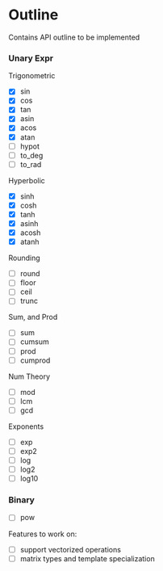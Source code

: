 # Outline

Contains API outline to be implemented

### Unary Expr

Trigonometric

- [x] sin
- [x] cos
- [x] tan
- [x] asin
- [x] acos
- [x] atan
- [ ] hypot
- [ ] to_deg
- [ ] to_rad

Hyperbolic

- [x] sinh
- [x] cosh
- [x] tanh
- [x] asinh
- [x] acosh
- [x] atanh

Rounding

- [ ] round
- [ ] floor
- [ ] ceil
- [ ] trunc

Sum, and Prod

- [ ] sum
- [ ] cumsum
- [ ] prod
- [ ] cumprod

Num Theory

- [ ] mod
- [ ] lcm
- [ ] gcd

Exponents

- [ ] exp
- [ ] exp2
- [ ] log
- [ ] log2
- [ ] log10

### Binary

- [ ] pow

Features to work on:

- [ ] support vectorized operations
- [ ] matrix types and template specialization
